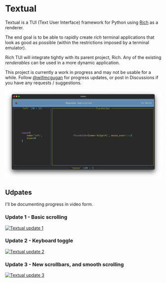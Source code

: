 # Textual

Textual is a TUI (Text User Interface) framework for Python using [Rich](https://github.com/willmcgugan/rich) as a renderer.

The end goal is to be able to rapidly create *rich* terminal applications that look as good as possible (within the restrictions imposed by a terminal emulator).

Rich TUI will integrate tightly with its parent project, Rich. Any of the existing *renderables* can be used in a more dynamic application.

This project is currently a work in progress and may not be usable for a while. Follow [@willmcgugan](https://twitter.com/willmcgugan) for progress updates, or post in Discussions if you have any requests / suggestions. 

![screenshot](./imgs/rich-tui.png)


## Udpates

I'll be documenting progress in video form.

### Update 1 - Basic scrolling

[![Textual update 1](http://img.youtube.com/vi/zNW7U36GHlU/0.jpg)](http://www.youtube.com/watch?v=zNW7U36GHlU)

### Update 2 - Keyboard toggle

[![Textual update 2](http://img.youtube.com/vi/bTYeFOVNXDI/0.jpg)](http://www.youtube.com/watch?v=bTYeFOVNXDI)

### Update 3 - New scrollbars, and smooth scrolling

[![Textual update 3](http://img.youtube.com/vi/4LVl3ClrXIs/0.jpg)](http://www.youtube.com/watch?v=4LVl3ClrXIs)
